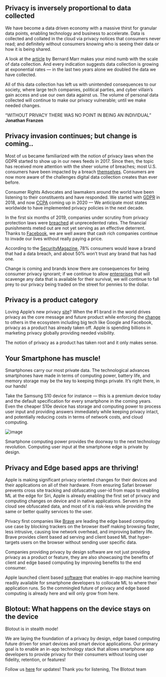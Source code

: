 ## Privacy is inversely proportional to data collected

We have become a data driven economy with a massive thirst for granular data points, enabling technology and business to accelerate. Data is collected and collated in the cloud via privacy notices that consumers never read; and definitely without consumers knowing who is seeing their data or how it is being shared.

A look at the [article](https://www.forbes.com/sites/bernardmarr/2015/09/30/big-data-20-mind-boggling-facts-everyone-must-read/?sh=6d1fb8b017b1) by Bernard Marr makes your mind numb with the scale of data collection. And every indication suggests data collection is growing at exponential rates — in the last two years alone we doubled the data we have collected.

All of this data collection has left us with unintended consequences to our society, where large tech companies, political parties, and cyber villain’s gain access and use our own data against us. The volume of personal data collected will continue to make our privacy vulnerable; until we make needed changes.

“WITHOUT PRIVACY THERE WAS NO POINT IN BEING AN INDIVIDUAL”
**Jonathan Franzen**

## Privacy invasion continues; but change is coming..

Most of us became familiarized with the notion of privacy laws when the GDPR started to show up in our news feeds in 2017. Since then, the topic has received more attention with the sheer volume of breaches; most U.S. consumers have been impacted by a breach [themselves](https://www.thebalance.com/the-10-biggest-data-breaches-that-affected-u-s-consumers-4570940). Consumers are now more aware of the challenges digital data collection creates than ever before.

Consumer Rights Advocates and lawmakers around the world have been listening to their constituents and have responded. We started with [GDPR](https://gdpr.eu/) in 2018, and now [CCPA](https://oag.ca.gov/privacy/ccpa) coming up in 2020 — We anticipate most states worldwide to have implemented privacy policies in the next decade.

In the first six months of 2019, companies under scrutiny from privacy protection laws were [breached](https://www.forbes.com/sites/daveywinder/2019/08/20/data-breaches-expose-41-billion-records-in-first-six-months-of-2019/?sh=41b25740bd54) at unprecedented rates. The financial punishments meted out are not yet serving as an effective deterrent. Thanks to [Facebook](https://www.washingtonpost.com/news/powerpost/paloma/the-technology-202/2019/11/07/the-technology-202-facebook-won-t-get-past-the-cambridge-analytica-scandal-anytime-soon/5dc307cd602ff1184c316290/), we are well aware that cash rich companies continue to invade our lives without really paying a price.

According to the [SecurityMagazine](https://www.securitymagazine.com/articles/89777-shows-consumers-are-abandoning-brands-after-data-breaches), 78% consumers would leave a brand that had a data breach, and about 50% won’t trust any brand that has had one.

Change is coming and brands know there are consequences for being consumer privacy ignorant; if we continue to allow [enterprises](https://www.nbcnews.com/business/consumer/trust-facebook-has-dropped-51-percent-cambridge-analytica-scandal-n867011) that will scavenge any data that is available for their survival, we will continue to fall prey to our privacy being traded on the street for pennies to the dollar.

## Privacy is a product category

Loving Apple’s new privacy [site](https://www.apple.com/privacy/)? When the #1 brand in the world drives privacy as the core message and future product while enforcing the [change](https://www.forbes.com/sites/kateoflahertyuk/2019/11/06/apple-issues-new-blow-to-facebook-and-google-with-this-privacy-move/?sh=3b440aa5481d) to others in the ecosystem including big tech like Google and Facebook, privacy as a product has already taken off. Apple is spending billions in marketing privacy globally providing needed visibility.

The notion of privacy as a product has taken root and it only makes sense.

## Your Smartphone has muscle!

Smartphones carry our most private data. The technological advances smartphones have made in terms of computing power, battery life, and memory storage may be the key to keeping things private. It’s right there, in our hands!

Take the Samsung S10 device for instance — this is a premium device today and the default specification for every smartphone in the coming years. Even the cheaper S10e device has storage and computing power to process user input and providing answers immediately while keeping privacy intact, and potentially reducing costs in terms of network costs, and cloud computing.

![image](/img/blog/compare.png)

Smartphone computing power provides the doorway to the next technology revolution. Computing user input at the smartphone edge is private by design.

## Privacy and Edge based apps are thriving!

Apple is making significant privacy oriented changes for their devices and their applications on all of their hardware. From ensuring Safari browser prevents cross site tracking and obfuscating user-id from maps to enabling ML at the edge for Siri, Apple is already enabling the first set of privacy and computing changes on device and in native applications. Servers in the cloud see obfuscated data, and most of it is risk-less while providing the same or better quality services to the user.

Privacy first companies like [Brave](https://brave.com/) are leading the edge based computing use case by blocking trackers on the browser itself making browsing faster, less intrusive, causing low network overhead, and improving battery life. Brave provides client based ad serving and client based ML that hyper-targets users on the browser without sending user specific data.

Companies providing privacy by design software are not just providing privacy as a product or feature, they are also showcasing the benefits of client and edge based computing by improving benefits to the end consumer.

Apple launched client based [software](https://venturebeat.com/2019/06/03/apple-debuts-core-ml-3-with-on-device-machine-learning/) that enables in-app machine learning readily available for smartphone developers to collocate ML to where their application runs. So the commingled future of privacy and edge based computing is already here and will only grow from here.

## Blotout: What happens on the device stays on the device

Blotout is in stealth mode!

We are laying the foundation of a privacy by design, edge based computing future driven for smart devices and smart device applications. Our primary goal is to enable an in-app technology stack that allows smartphone app developers to provide privacy for their consumers without losing user fidelity, retention, or features!

Follow us [here](https://blotout.io/) for updates! Thank you for listening,
The Blotout team
